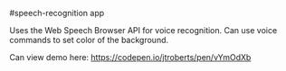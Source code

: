 ﻿#speech-recognition app

Uses the Web Speech Browser API for voice recognition. Can use voice commands to set color of the background.

Can view demo here: https://codepen.io/jtroberts/pen/vYmOdXb
